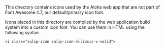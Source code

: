 This directory contains icons used by the Aloha web app that are not
part of Font Awesome 4.7, our default/primary icon font.

Icons placed in this directory are compiled by the web application
build system into a custom icon font. You can use them in HTML using
the following syntax:

`<i class="zulip-icon zulip-icon-ellipsis-v-solid">`
